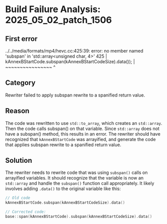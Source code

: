 # Build Failure Analysis: 2025_05_02_patch_1506

## First error
../../media/formats/mp4/hevc.cc:425:39: error: no member named 'subspan' in 'std::array<unsigned char, 4>'
  425 |                      kAnnexBStartCode.subspan(kAnnexBStartCodeSize).data());
      |                      ~~~~~~~~~~~~~~~~ ^

## Category
Rewriter failed to apply subspan rewrite to a spanified return value.

## Reason
The code was rewritten to use `std::to_array`, which creates an `std::array`. Then the code calls subspan() on that variable. Since `std::array` does not have a subspan() method, this results in an error. The rewriter should have recognized that `kAnnexBStartCode` was arrayified, and generate the code that applies subspan rewrite to a spanified return value.

## Solution
The rewriter needs to rewrite code that was using `subspan()` calls on arrayified variables. It should recognize that the variable is now an `std::array` and handle the `subspan()` function call appropriately. It likely involves adding `.data()` to the original variable like this:

```cpp
// Old code
kAnnexBStartCode.subspan(kAnnexBStartCodeSize).data()

// Corrected code:
base::span(kAnnexBStartCode).subspan(kAnnexBStartCodeSize).data()
